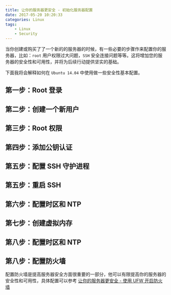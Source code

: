 ```yaml
---
title: 让你的服务器更安全 - 初始化服务器配置
date: 2017-05-20 10:20:33
categories: Linux
tags:
    - Linux
    - Security
---
```


当你创建或购买了了一个新的的服务器的时候，有一些必要的步骤作来配置你的服务器，比如：`root` 用户权限过大问题，`SSH` 安全连接问题等等。这将增加您的服务器的安全性和可用性，并将为后续行动提供坚实的基础。

下面我将会解释如何在 `Ubuntu 14.04` 中使用做一些安全性基本配置。

## 第一步：Root 登录

## 第二步：创建一个新用户

## 第三步：Root 权限

## 第四步：添加公钥认证

## 第五步：配置 SSH 守护进程

## 第五步：重启 SSH

## 第六步：配置时区和 NTP

## 第七步：创建虚拟内存

## 第八步：配置时区和 NTP

## 第八步：配置防火墙

配置防火墙是提高服务器安全方面很重要的一部分，他可以有限提高你的服务器的安全性和可用性，具体配置可以参考 [让你的服务器更安全 - 使用 UFW 开启防火墙](/2017/05/20/让你的服务器更安全-使用-UFW-开启防火墙/#more)
